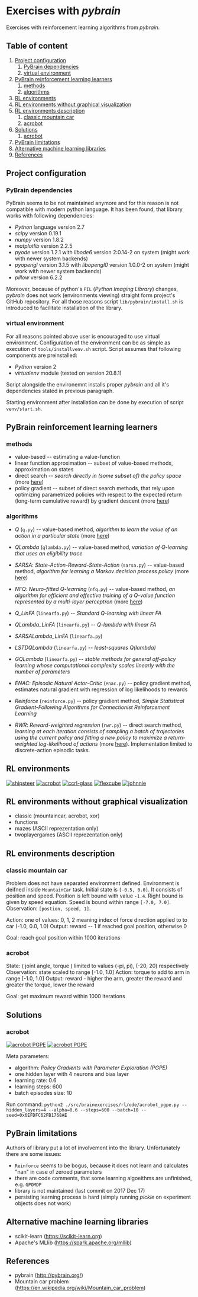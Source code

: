 # Exercises with *pybrain*

Exercises with reinforcement learning algorithms from *pybrain*.


## Table of content

 1. [Project configuration](#project_configuration)
     1. [PyBrain dependencies](#pybrain_dependencies)
     2. [virtual environment](#virtual_env_conf)
 2. [PyBrain reinforcement learning learners](#pybrain_learners)
     1. [methods](#learning_methods)
     2. [algorithms](#learning_algorithms)
 3. [RL environments](#rl_envs_preview)
 4. [RL environments without graphical visualization](#rl_novis_envs_preview)
 5. [RL environments description](#envs_description)
     1. [classic mountain car](#classic_mountain)
     2. [acrobot](#env_acrobot)
 6. [Solutions](#solutions)
     1. [acrobot](#solution_acrobot)
 7. [PyBrain limitations](#pybrain_limitations)
 8. [Alternative machine learning libraries](#alternative_libs)
 9. [References](#references)


## <a name="project_configuration"></a>Project configuration

### <a name="pybrain_dependencies"></a>PyBrain dependencies

PyBrain seems to be not maintained anymore and for this reason is not compatible with modern python language. It has been found, that library works with following dependencies:
- *Python* language version 2.7
- *scipy* version 0.19.1
- *numpy* version 1.8.2
- *matplotlib* version 2.2.5
- *pyode* version 1.2.1 with *libode6* version 2:0.14-2 on system (might work with newer system backends)
- *pyopengl* version 3.1.5 with *libopengl0* version 1.0.0-2 on system (might work with newer system backends)
- *pillow* version 6.2.2

Moreover, because of python's `PIL` (*Python Imaging Library*) changes, *pybrain* does not work (environments viewing) straight form project's GitHub repository. For all those reasons script `lib/pybrain/install.sh` is introduced to facilitate installation of the library.

### <a name="virtual_env"></a>virtual environment

For all reasons pointed above user is encouraged to use virtual environment. Configuration of the environment can be as simple as execution of `tools/installvenv.sh` script. Script assumes that following components are preinstalled:
- *Python* version 2
- *virtualenv* module (tested on version 20.8.1)

Script alongside the environemnt installs proper *pybrain* and all it's dependencies stated in previous paragraph.

Starting environment after installation can be done by execution of script `venv/start.sh`. 


## <a name="pybrain_learners"></a>PyBrain reinforcement learning learners

### <a name="learning_methods"></a>methods

- value-based -- estimating a value-function
- linear function approximation -- subset of value-based methods, approximation on states 
- direct search -- *search directly in (some subset of) the policy space* (more [here](https://en.wikipedia.org/wiki/Reinforcement_learning#Direct_policy_search))
- policy gradient -- subset of direct search methods, that rely upon optimizing parametrized policies with respect to the expected return (long-term cumulative reward) by gradient descent (more [here](http://www.scholarpedia.org/article/Policy_gradient_methods))

### <a name="learning_algorithms"></a>algorithms

- *Q* (`q.py`) -- value-based method, *algorithm to learn the value of an action in a particular state* (more [here](https://en.wikipedia.org/wiki/Q-learning))
- *QLambda* (`qlambda.py`) -- value-based method, *variation of Q-learning that uses an eligibility trace*
- *SARSA*: *State-Action-Reward-State-Action* (`sarsa.py`) -- value-based method, *algorithm for learning a Markov decision process policy* (more [here](https://en.wikipedia.org/wiki/State%E2%80%93action%E2%80%93reward%E2%80%93state%E2%80%93action))
- *NFQ*: *Neuro-fitted Q-learning* (`nfq.py`) -- value-based method, *an algorithm for efficient and effective training of a Q-value function represented by a multi-layer perceptron* (more [here](https://ml.informatik.uni-freiburg.de/former/_media/publications/rieecml05.pdf))

- *Q_LinFA* (`linearfa.py`) -- *Standard Q-learning with linear FA*
- *QLambda_LinFA* (`linearfa.py`) -- *Q-lambda with linear FA*
- *SARSALambda_LinFA* (`linearfa.py`)
- *LSTDQLambda* (`linearfa.py`) -- *least-squares Q(lambda)*
- *GQLambda* (`linearfa.py`) -- *stable methods for general off-policy learning whose computational complexity scales linearly with the number of parameters*

- *ENAC*: *Episodic Natural Actor-Critic* (`enac.py`) -- policy gradient method, estimates natural gradient with regression of log likelihoods to rewards
- *Reinforce* (`reinforce.py`) -- policy gradient method, *Simple Statistical Gradient-Following Algorithms for Connectionist Reinforcement Learning*
- *RWR*: *Reward-weighted regression* (`rwr.py`) -- direct search method, *learning at each iteration consists of sampling a batch of trajectories using the current policy and fitting a new policy to maximize a return-weighted log-likelihood of actions* (more [here](https://arxiv.org/abs/2107.09088)). Implementation limited to discrete-action episodic tasks.


## <a name="rl_envs_preview"></a>RL environments

[![shipsteer](doc/env/shipsteer-small.png "shipsteer")](doc/env/shipsteer-big.png)
[![acrobot](doc/env/acrobot-small.png "acrobot")](doc/env/acrobot-big.png)
[![ccrl-glass](doc/env/ccrl-glass-small.png "ccrl-glass")](doc/env/ccrl-glass-big.png)
[![flexcube](doc/env/flexcube-small.png "flexcube")](doc/env/flexcube-big.png)
[![johnnie](doc/env/johnnie-small.png "johnnie")](doc/env/johnnie-big.png)


## <a name="rl_novis_envs_preview"></a>RL environments without graphical visualization

- classic (mountaincar, acrobot, xor)
- functions
- mazes (ASCII reprezentation only)
- twoplayergames (ASCII reprezentation only)


## <a name="envs_description"></a>RL environments description

### <a name="classic_mountain"></a>classic mountain car

Problem does not have separated environment defined. Environment is deifned inside `MountainCar` task.
Initial state is `[-0.5, 0.0]`. It consists of position and speed. Position is left bound with value `-1.4`. Right bound is given by speed equation. Speed is bound within range `[-7.0, 7.0]`.
Observation: `[postion, speed, 1]`.

Action: one of values: 0, 1, 2 meaning index of force direction applied to to car (-1.0, 0.0, 1.0)
Output: reward -- 1 if reached goal position, otherwise 0

Goal: reach goal position within 1000 iterations


### <a name="env_acrobot"></a>acrobot

State: ( joint angle, torque ) limited to values (-pi, pi), (-20, 20) respectively
Observation: state scaled to range [-1.0, 1.0]
Action: torque to add to arm in range [-1.0, 1.0]
Output: reward - higher the arm, greater the reward and greater the torque, lower the reward

Goal: get maximum reward within 1000 iterations


## <a name="solutions"></a>Solutions

### <a name="solution_acrobot"></a>acrobot

[![acrobot PGPE](doc/solution/acrobot_pgpe-small.png "acrobot PGPE")](doc/solution/acrobot_pgpe-big.png)
[![acrobot PGPE](doc/solution/acrobot_pgpe-small.gif "acrobot PGPE")](doc/solution/acrobot_pgpe.mp4)

Meta parameters:
- algorithm: *Policy Gradients with Parameter Exploration (PGPE)*
- one hidden layer with 4 neurons and bias layer
- learning rate: 0.6
- learning steps: 600
- batch episodes size: 10

Run command: `python2 ./src/brainexercises/rl/ode/acrobot_pgpe.py --hidden_layers=4 --alpha=0.6 --steps=600 --batch=10 --seed=0x6EFDFC62FB1768AE`


## <a name="pybrain_limitations"></a>PyBrain limitations

Authors of library put a lot of involvement into the library. Unfortunately there are some issues:
- `Reinforce` seems to be bogus, because it does not learn and calculates "nan" in case of zeroed parameters
- there are code comments, that some learning algoeithms are unfinished, e.g. `GPOMDP`
- library is not maintained (last commit on 2017 Dec 17)
- persisting learning process is hard (simply running *pickle* on experiment objects does not work)


## <a name="alternative_libs"></a>Alternative machine learning libraries

- scikit-learn (https://scikit-learn.org) 
- Apache's MLlib (https://spark.apache.org/mllib)


## <a name="references"></a>References

- pybrain (http://pybrain.org/)
- Mountain car problem (https://en.wikipedia.org/wiki/Mountain_car_problem)
